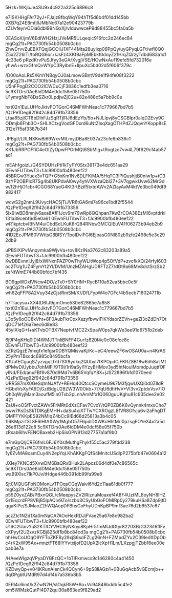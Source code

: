 5Hzk+WKjbJe4SU9x4c922a325c6896c8

e7ISKHHgFAr72yJ+FJajz8fbqWqY94hTf5d6b4f01dd145bb
0XB7q24E8mfjIlJMbNc67a12e90423779b
zZUvfey/vODia6dbI99NGxXj/vlduwwceP9d88455bc5fa0a5b

0EASoX/jmV6EdIWH2HzjJVeMR5ULqeqic916fcc2d246ec84
mgCg21t+PAG730fb54b0508b0cbc
ZhwDrvvZuEBXFQqjGCOlIJ1XF44Mta28uylxp06PpQy/uyGPyqLGFt/wfl0Q0Z5x2Z26lTl/toRQG6or+/JsFz4XKt9aFpMEbkt0doyZ2fHrqZQrzyTdbd683a1d14c33e6
pRzdKrvPuSJfyy3eGA/XvgjVSE/HCwNxAuf19efd5fd732016e
yhwA+wzxGfmQvWYpC3RyIbnE+lIpuXc5bd02d5f606f379c

/D00oAoLRs5/KmYNBqyOJ0aLmowGBntV9de1f94fe08f3222
mgCg21t+PAG730fb54b0508b0cbc
U5nFPogD2COO2lCWCuCjF3836c1edfb3ea0716
5c9XTDrs0Ae6IdDM4e0dcf58e05f750b
U1ymrgNbF8DsSZkr0LpdjwZjC2u+82e488c5a7bb9c0e

hxt02n1EuLUHfoJktvFOTGorC46MFWhNeac1c779667bd7b5
/QzPe1Deg92f942c84d791b73356
Lfaa65zjlCT8bDlhFJzSqRTjlRJ6dEzYb/5b+NJLIpvj8yCSGBIpr0alqD2Evy9CODmjb6Fhb3O+SHLXCtxgVodGFDxrd6uNtZIsqXagOTHPdZJQqvnYKopp8sE312e7f5af3387b34f

JPBgl//LRLNXKwBi69WxvMILmyjDBa8E037a23cfe6b836c1
mgCg21t+PAG730fb54b0508b0cbc
KK1JbRRPOFfiC4eOIZyOpwFPGrMQt6SbMig+tRogtzo7vw4L79f629cf4ab57ad1

mEAhfgoizL/G4SYDUHzPti1kTyFY0Stx39173e4dc651aa29
0EwhFUTibwT3+fJc9900bfb480eef22
45BRGw3Yuex3vTQP+G5xKm1Nv8DLFKiMA/5HqTC3lPiQushjtB0nIw1p+tC38zYP2OBPIcR7Sg4b8UKPdvAl0wy4yhVXWzaQbI27+3V7qgwkUvw62MrGdw/f2hHjO1cbr4CGO68YueG4Kt3rtBzif5txtdAWv2AZIayAvM4ktVe3bc049df9982417

wcwS2g2nmL9UvycHAC5jTiJVR6tGA6mi7e96ce1bdf2f5544
/QzPe1Deg92f942c84d791b73356
5Ix9IwBD8mnjv6axa8AfFIJcv9m79wRp8QQhpan7KwZrCOA38EzMI6vptdrkl131a39cebf6d5e0a61
0EwhFUTibwT3+fJc9900bfb480eef22
wR1kptcbvIBNM4uiCbdSdLKuK8rQ84RNbw3MCQIEuV41f06273b94eb2b9
mgCg21t+PAG730fb54b0508b0cbc
41D2EeJPM80VWttsG8BlSY/TpolDvlFGI6EjpasG0NI80zb9zfe2498e5e3c292db9

uPBSlXIPvfAnqvmka9WjvVa+tov8KzINa3762c83303a89a5
0EwhFUTibwT3+fJc9900bfb480eef22
KwDBEvnnIJyj8/xWINxnPAZP0wThyWLltWop4p5OfVdP+zvcfkXQ/24rfyI603oc2TUg1UZ4FymYt2Yl/DVM/UnzMZAHgUD8FTzZ7/dGt9a68Mv8dctSrzSb2zeNtWmE744b80bfdc7bf435

BO9gpWDxIVNcw4DO/zTx0+SY0HM+RycB110a52ea5bbc0e5f
mgCg21t+PAG730fb54b0508b0cbc
wh62qFFP8A2Vuy34zCjstRmSM/K//DfLFypW4o7GFc/4b5ecb716024711b

h7TIacysu+XX4tD6tJ9gmOme530e62865e7a858
hxt02n1EuLUHfoJktvFOTGorC46MFWhNeac1c779667bd7b5
/QzPe1Deg92f942c84d791b73356
L3o5y6oOC8kVht+8F0AubFkrCxxXezyfbvwlFlKYdaorZEVn+geZl3oZdDh7OtqDC71ef26a7eec6d8e83
45ylXlqG+I+sKTvbOTBX7NeptvfMC22xSpaW0ps7qkWe3ee91d6751b2deb

6j9P4gKHq0iDl4WMJTTnIiBNFF4Gurfz820f4e0c08cfce8c
0EwhFUTibwT3+fJc9900bfb480eef22
eZRzQgzE7mxgfx1efgsr0DBYQMisvaKj/Kc+eC4/eewZF6wOSAU0a+n4KrAS25yPmTBxcdc6985c8495bcfa
K1UafECguqSZyzvgqLI7d7SX9ydkq2QUbyl7tKPOpdCjFKRZ8B18w6dh8aljMtdPMwDiUybbu7ohMlFi/9T9l/1rl9aSyl1YzyBHMov3yd5htNoulMomdpJuqtfOFyINd/FEd/anuFBf6v870d9Md7v6B65VqfqY8X+jJS72896fbfd1070eed
/QzPe1Deg92f942c84d791b73356
URR587mX0GeSqtnNJAfV+REHq40QtccSOymeU9k7M3fjqwUXQi0d0ZIldRHGbdVsXyFA9DjGztBdgU28ZW3W0Okb+7t7qU6dhHvV+VI3vv2ptdxVsv7iOQh0qWyjMam3aoufM5in0Txb2pLnhAmMfx1Q060guUKghu81c935dee2e02421
ZaUl+oOSfFvctZAWv5FrMRt0dXzCFav7CvoY/tQP0ZB6K6vQynnk4mxxCho7bww7KsDsSkTDlKgEMHH+daSu4ciXTTwYCXROgzL8fVR8Ofvju6vi2aFhgDTQMFFYKKpES92NMIqZ4bCc9IEd68d25813a3b4c05
1I6KMpzrf3L8F6IHtAXWy1MgbO57F6pdlDXWKcHhtMrl0pzsgFOYeX4x2a5d26e613d122c8
5c9XTDrs0Ae6IdDM4e0dcf58e05f750b
zRxab6IhvFENOBaxeb2HpSisGPN913d27757a1af9b0

e7mGpQ/jCRE6fmL6FJ6Y0sIMuthgFhykf55c5ac279fdd238
mgCg21t+PAG730fb54b0508b0cbc
1y6ZvMA8qsmCuy4N2epYqLKhAKKgFQfS4MnitcUSdlpP275bfb47e0604a12

JXIey7KNCd5XvwDM6BaQRxBHuk2LApcz06d4df0e7c86565c
5c9XTDrs0Ae6IdDM4e0dcf58e05f750b
waB9Xlsc7IkP0Jv/tHdge446b391db99fa99e8

Sjt0MQUGFbNOMonLvTFOqsCGqWaivl6Yd2c11aa61db0f777
mgCg21t+PAG730fb54b0508b0cbc
p55Z0yxZAB/PBxnQGL/cMeepysZV2lRiznuMoaxef4A8F4UztML8oyNH8lHZGr1EqcrdFP8VBjB5lpAQlv9Zo/szbo3CSyUbGoFOMlRp0y279kuH6a8Zdp9jtDqgaKiPe/SJMaoZ2hWQAopDFBhsGoFhyUDnKpBP9mf3ae76d2b6537c67

uczZtc1NZd1Xa0mNaCA7AOoHekRDJjFVae25a67e8c982ba2
0EwhFUTibwT3+fJc9900bfb480eef22
U16C2UaivYu82KTICYVHC9yNKoyi8KpHr51mMlJdGtyr8220XB/G323it6flFvcXPyyf2U2xvzKGBj825df1b8bc84cd3a
mgCg21t+PAG730fb54b0508b0cbc
hhHwCoUOqO9YFToZKFBy29xjS6sdFZLg26nN+FZMpdZYu2C39IedXDpObc4rK2xW95Ax+mnztFT68lYYvtxijofD2UpX2lcXpH1Lm/LXzpgjTZbb16ee00ebab3e7a

/HAeeWIgzqVPyaDYBFzQC+1bTlFkmwcs9c146280c4a41450
/QzPe1Deg92f942c84d791b73356
KZDwyQp+v04iKRunAIenCk4QCyn6+9pS8llAGz/l+0BuGqAcb5vGEcmjb++dqGPgbtUMdR97d4df4b7a536b8b5

0ERl4c6imt/k2ZwN2H/sIOqkR5W+9a+Vc94846bddb5c4fe2
om5WlMzkQutPI4D72qul30a663ee9f829ad2
